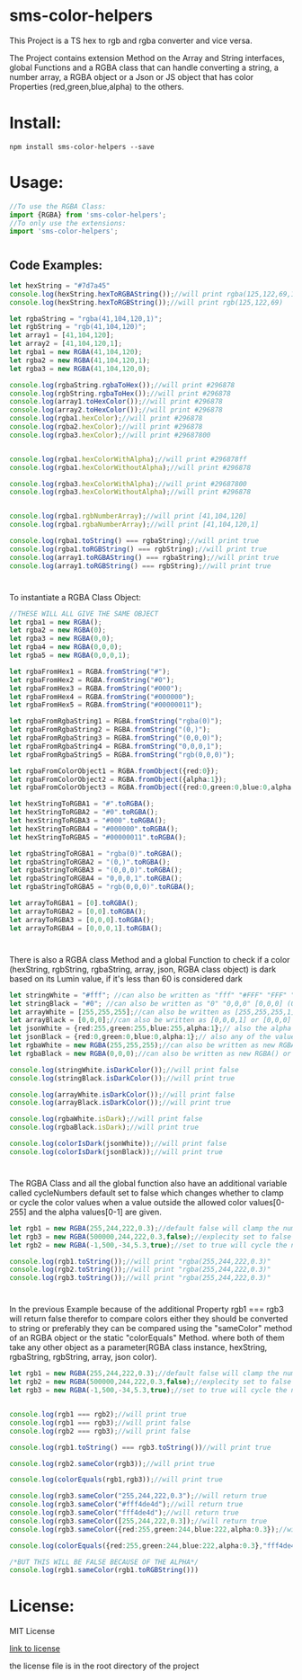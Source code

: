 # sms-color-helpers

This Project is a TS hex to rgb and rgba converter and vice versa.

The Project contains extension Method on the Array and String interfaces, global Functions and a RGBA class that can handle converting a string, a number array, a RGBA object or a Json or JS object that has color Properties (red,green,blue,alpha) to the others.


#

# Install:
```console
npm install sms-color-helpers --save
```

# Usage:

```typescript
//To use the RGBA Class:
import {RGBA} from 'sms-color-helpers';
//To only use the extensions:
import 'sms-color-helpers';
```

#
## Code Examples:

```typescript
let hexString = "#7d7a45"
console.log(hexString.hexToRGBAString());//will print rgba(125,122,69,1)
console.log(hexString.hexToRGBString());//will print rgb(125,122,69)

let rgbaString = "rgba(41,104,120,1)";
let rgbString = "rgb(41,104,120)";
let array1 = [41,104,120];
let array2 = [41,104,120,1];
let rgba1 = new RGBA(41,104,120);
let rgba2 = new RGBA(41,104,120,1);
let rgba3 = new RGBA(41,104,120,0);

console.log(rgbaString.rgbaToHex());//will print #296878
console.log(rgbString.rgbaToHex());//will print #296878
console.log(array1.toHexColor());//will print #296878
console.log(array2.toHexColor());//will print #296878
console.log(rgba1.hexColor);//will print #296878
console.log(rgba2.hexColor);//will print #296878
console.log(rgba3.hexColor);//will print #29687800


console.log(rgba1.hexColorWithAlpha);//will print #296878ff
console.log(rgba1.hexColorWithoutAlpha);//will print #296878

console.log(rgba3.hexColorWithAlpha);//will print #29687800
console.log(rgba3.hexColorWithoutAlpha);//will print #296878


console.log(rgba1.rgbNumberArray);//will print [41,104,120]
console.log(rgba1.rgbaNumberArray);//will print [41,104,120,1]

console.log(rgba1.toString() === rgbaString);//will print true
console.log(rgba1.toRGBString() === rgbString);//will print true
console.log(array1.toRGBAString() === rgbaString);//will print true
console.log(array1.toRGBString() === rgbString);//will print true
```
#

To instantiate a RGBA Class Object:

```typescript
//THESE WILL ALL GIVE THE SAME OBJECT
let rgba1 = new RGBA();
let rgba2 = new RGBA(0);
let rgba3 = new RGBA(0,0);
let rgba4 = new RGBA(0,0,0);
let rgba5 = new RGBA(0,0,0,1);

let rgbaFromHex1 = RGBA.fromString("#");
let rgbaFromHex2 = RGBA.fromString("#0");
let rgbaFromHex3 = RGBA.fromString("#000");
let rgbaFromHex4 = RGBA.fromString("#000000");
let rgbaFromHex5 = RGBA.fromString("#00000011");

let rgbaFromRgbaString1 = RGBA.fromString("rgba(0)");
let rgbaFromRgbaString2 = RGBA.fromString("(0,)");
let rgbaFromRgbaString3 = RGBA.fromString("(0,0,0)");
let rgbaFromRgbaString4 = RGBA.fromString("0,0,0,1");
let rgbaFromRgbaString5 = RGBA.fromString("rgb(0,0,0)");

let rgbaFromColorObject1 = RGBA.fromObject({red:0});
let rgbaFromColorObject2 = RGBA.fromObject({alpha:1});
let rgbaFromColorObject3 = RGBA.fromObject({red:0,green:0,blue:0,alpha:1});

let hexStringToRGBA1 = "#".toRGBA();
let hexStringToRGBA2 = "#0".toRGBA();
let hexStringToRGBA3 = "#000".toRGBA();
let hexStringToRGBA4 = "#000000".toRGBA();
let hexStringToRGBA5 = "#00000011".toRGBA();

let rgbaStringToRGBA1 = "rgba(0)".toRGBA();
let rgbaStringToRGBA2 = "(0,)".toRGBA();
let rgbaStringToRGBA3 = "(0,0,0)".toRGBA();
let rgbaStringToRGBA4 = "0,0,0,1".toRGBA();
let rgbaStringToRGBA5 = "rgb(0,0,0)".toRGBA();

let arrayToRGBA1 = [0].toRGBA();
let arrayToRGBA2 = [0,0].toRGBA();
let arrayToRGBA3 = [0,0,0].toRGBA();
let arrayToRGBA4 = [0,0,0,1].toRGBA();
```
#


There is also a RGBA class Method and a global Function to check if a color (hexString, rgbString, rgbaString, array, json, RGBA class object) is dark based on its Lumin value, if it's less than 60 is considered dark

```typescript
let stringWhite = "#fff"; //can also be written as "fff" "#FFF" "FFF" "ffff" "fffff" "ffffff" rgb(255,255,255) rgb(255,255,255,1) (255,255,255) ...etc
let stringBlack = "#0"; //can also be written as "0" "0,0,0" [0,0,0] (0,0,0) "#000000" "#00000011"
let arrayWhite = [255,255,255];//can also be written as [255,255,255,1]
let arrayBlack = [0,0,0];//can also be written as [0,0,0,1] or [0,0,0] or [0] !!BUT NOT AS []!!
let jsonWhite = {red:255,green:255,blue:255,alpha:1};// also the alpha value can be left out as in it will default to 1
let jsonBlack = {red:0,green:0,blue:0,alpha:1};// also any of the values can be left out as long as at least on of them is present the colors will default to 0 and alpha to 1
let rgbaWhite = new RGBA(255,255,255);//can also be written as new RGBA(255,255,255,1) or stringWhite.toRGBA() or  arrayWhite.toRGBA() or RGBA.fromObject(jsonWhite)
let rgbaBlack = new RGBA(0,0,0);//can also be written as new RGBA() or stringBlack.toRGBA() or  arrayBlack.toRGBA() or RGBA.fromObject(jsonBlack)

console.log(stringWhite.isDarkColor());//will print false
console.log(stringBlack.isDarkColor());//will print true

console.log(arrayWhite.isDarkColor());//will print false
console.log(arrayBlack.isDarkColor());//will print true

console.log(rgbaWhite.isDark);//will print false
console.log(rgbaBlack.isDark);//will print true

console.log(colorIsDark(jsonWhite));//will print false
console.log(colorIsDark(jsonBlack));//will print true
```
#


The RGBA Class and all the global function also have an additional variable called cycleNumbers default set to false which changes whether to clamp or cycle the color values when a value outside the allowed color values[0-255] and the alpha values[0-1] are given.

```typescript
let rgb1 = new RGBA(255,244,222,0.3);//default false will clamp the numbers
let rgb3 = new RGBA(500000,244,222,0.3,false);//explecity set to false will clamp the numbers
let rgb2 = new RGBA(-1,500,-34,5.3,true);//set to true will cycle the number with modulo

console.log(rgb1.toString());//will print "rgba(255,244,222,0.3)"
console.log(rgb2.toString());//will print "rgba(255,244,222,0.3)"
console.log(rgb3.toString());//will print "rgba(255,244,222,0.3)"
```
#
In the previous Example because of the additional Property rgb1 === rgb3 will return false therefor to compare colors either they should be converted to string or preferably they can be compared using the "sameColor" method of an RGBA object or the static "colorEquals" Method. where both of them take any other object as a parameter(RGBA class instance, hexString, rgbaString, rgbString, array, json color). 

```typescript
let rgb1 = new RGBA(255,244,222,0.3);//default false will clamp the numbers
let rgb2 = new RGBA(500000,244,222,0.3,false);//explecity set to false will clamp the numbers
let rgb3 = new RGBA(-1,500,-34,5.3,true);//set to true will cycle the number with modulo


console.log(rgb1 === rgb2);//will print true
console.log(rgb1 === rgb3);//will print false
console.log(rgb2 === rgb3);//will print false

console.log(rgb1.toString() === rgb3.toString())//will print true

console.log(rgb2.sameColor(rgb3));//will print true

console.log(colorEquals(rgb1,rgb3));//will print true

console.log(rgb3.sameColor("255,244,222,0.3");//will return true
console.log(rgb3.sameColor("#fff4de4d");//will return true
console.log(rgb3.sameColor("fff4de4d");//will return true
console.log(rgb3.sameColor([255,244,222,0.3]);//will return true
console.log(rgb3.sameColor({red:255,green:244,blue:222,alpha:0.3});//will return true

console.log(colorEquals({red:255,green:244,blue:222,alpha:0.3},"fff4de4d");//will return true

/*BUT THIS WILL BE FALSE BECAUSE OF THE ALPHA*/
console.log(rgb1.sameColor(rgb1.toRGBString()))
```


# License:

MIT License

[link to license](../LICENSE)

the license file is in the root directory of the project
